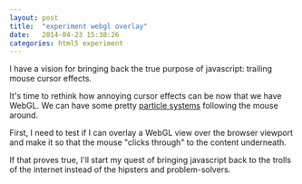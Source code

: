 ```yaml
---
layout: post
title:  "experiment webgl overlay"
date:   2014-04-23 15:38:26
categories: html5 experiment
---
```


I have a vision for bringing back the true purpose of javascript: trailing mouse cursor effects.

It's time to rethink how annoying cursor effects can be now that we have WebGL. We can have some pretty [particle systems](http://minimal.be/lab/fluGL/) following the mouse around.

First, I need to test if I can overlay a WebGL view over the browser viewport and make it so that the mouse "clicks through" to the content underneath.

If that proves true, I'll start my quest of bringing javascript back to the trolls of the internet instead of the hipsters and problem-solvers.
